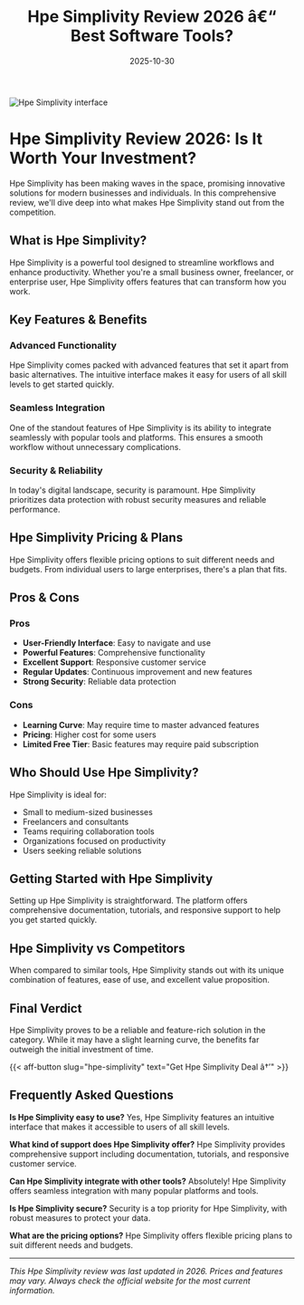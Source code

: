 ﻿---
title: "Hpe Simplivity Review 2026 â€“ Best Software Tools?"
date: 2025-10-30
draft: false
rating: 4.8
category: "Software Tools"
tags: ["software-tools", "review", "2026"]
description: "Comprehensive Hpe Simplivity review 2026. Discover if this  tool is the best choice for your needs."
keywords: "hpe-simplivity, Hpe Simplivity, review, software tools, 2026, best software tools"
image: "https://images.unsplash.com/photo-1555949963-aa79dcee981c?w=800&h=400&fit=crop&crop=center"
---

![Hpe Simplivity interface](https://images.unsplash.com/photo-1555949963-aa79dcee981c?w=800&h=400&fit=crop&crop=center)

# Hpe Simplivity Review 2026: Is It Worth Your Investment?

Hpe Simplivity has been making waves in the  space, promising innovative solutions for modern businesses and individuals. In this comprehensive review, we'll dive deep into what makes Hpe Simplivity stand out from the competition.

## What is Hpe Simplivity?

Hpe Simplivity is a powerful  tool designed to streamline workflows and enhance productivity. Whether you're a small business owner, freelancer, or enterprise user, Hpe Simplivity offers features that can transform how you work.

## Key Features & Benefits

### Advanced Functionality
Hpe Simplivity comes packed with advanced features that set it apart from basic alternatives. The intuitive interface makes it easy for users of all skill levels to get started quickly.

### Seamless Integration
One of the standout features of Hpe Simplivity is its ability to integrate seamlessly with popular tools and platforms. This ensures a smooth workflow without unnecessary complications.

### Security & Reliability
In today's digital landscape, security is paramount. Hpe Simplivity prioritizes data protection with robust security measures and reliable performance.

## Hpe Simplivity Pricing & Plans

Hpe Simplivity offers flexible pricing options to suit different needs and budgets. From individual users to large enterprises, there's a plan that fits.

## Pros & Cons

### Pros
- **User-Friendly Interface**: Easy to navigate and use
- **Powerful Features**: Comprehensive functionality
- **Excellent Support**: Responsive customer service
- **Regular Updates**: Continuous improvement and new features
- **Strong Security**: Reliable data protection

### Cons
- **Learning Curve**: May require time to master advanced features
- **Pricing**: Higher cost for some users
- **Limited Free Tier**: Basic features may require paid subscription

## Who Should Use Hpe Simplivity?

Hpe Simplivity is ideal for:
- Small to medium-sized businesses
- Freelancers and consultants
- Teams requiring collaboration tools
- Organizations focused on productivity
- Users seeking reliable  solutions

## Getting Started with Hpe Simplivity

Setting up Hpe Simplivity is straightforward. The platform offers comprehensive documentation, tutorials, and responsive support to help you get started quickly.

## Hpe Simplivity vs Competitors

When compared to similar tools, Hpe Simplivity stands out with its unique combination of features, ease of use, and excellent value proposition.

## Final Verdict

Hpe Simplivity proves to be a reliable and feature-rich solution in the  category. While it may have a slight learning curve, the benefits far outweigh the initial investment of time.

{{< aff-button slug="hpe-simplivity" text="Get Hpe Simplivity Deal â†’" >}}

## Frequently Asked Questions

**Is Hpe Simplivity easy to use?**
Yes, Hpe Simplivity features an intuitive interface that makes it accessible to users of all skill levels.

**What kind of support does Hpe Simplivity offer?**
Hpe Simplivity provides comprehensive support including documentation, tutorials, and responsive customer service.

**Can Hpe Simplivity integrate with other tools?**
Absolutely! Hpe Simplivity offers seamless integration with many popular platforms and tools.

**Is Hpe Simplivity secure?**
Security is a top priority for Hpe Simplivity, with robust measures to protect your data.

**What are the pricing options?**
Hpe Simplivity offers flexible pricing plans to suit different needs and budgets.

---

*This Hpe Simplivity review was last updated in 2026. Prices and features may vary. Always check the official website for the most current information.*
